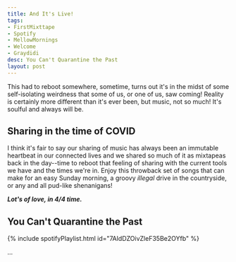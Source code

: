 ```yaml
---
title: And It's Live!
tags:
- FirstMixttape
- Spotify
- MellowMornings
- Welcome
- Graydidi
desc: You Can't Quarantine the Past
layout: post
---
```

This had to reboot somewhere, sometime, turns out it's in the midst of some self-isolating weirdness that some of us, or one of us, saw coming! Reality is certainly more different than it's ever been, but music, not so much! It's soulful and always will be.

<!-- more -->
## Sharing in the time of COVID
I think it's fair to say our sharing of music has always been an immutable heartbeat in our connected lives and we shared so much of it as mixtapeas back in the day--time to reboot that feeling of sharing with the current tools we have and the times we're in. Enjoy this throwback set of songs that can make for an easy Sunday morning, a groovy *illegal* drive in the countryside, or any and all pud-like shenanigans! 

***Lot's of love, in 4/4 time.***


## You Can't Quarantine the Past
{% include spotifyPlaylist.html id="7AIdDZOivZleF35Be2OYfb" %}




...
